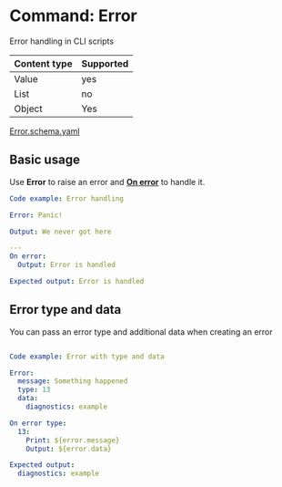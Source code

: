 # Command: Error

Error handling in CLI scripts

| Content type | Supported |
|--------------|-----------|
| Value        | yes       |
| List         | no        |
| Object       | Yes       |

[Error.schema.yaml](schema/Error.schema.yaml)

## Basic usage

Use **Error** to raise an error and **[On error](On%20error.md)** to handle it.

```yaml instacli
Code example: Error handling

Error: Panic!

Output: We never got here

---
On error:
  Output: Error is handled

Expected output: Error is handled
```

## Error type and data

You can pass an error type and additional data when creating an error

```yaml instacli

Code example: Error with type and data

Error:
  message: Something happened
  type: 13
  data:
    diagnostics: example

On error type:
  13:
    Print: ${error.message}
    Output: ${error.data}

Expected output:
  diagnostics: example
```